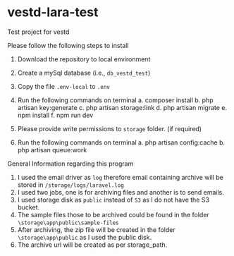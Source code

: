 # vestd-lara-test
Test project for vestd

Please follow the following steps to install
1. Download the repository to local environment
2. Create a mySql database (i.e., `db_vestd_test`)
3. Copy the file `.env-local` to `.env`
4. Run the following commands on terminal
    a. composer install
    b. php artisan key:generate
    c. php artisan storage:link
    d. php artisan migrate
    e. npm install
    f. npm run dev
    
5. Please provide write permissions to `storage` folder. (if required)
6. Run the following commands on terminal
    a. php artisan config:cache
    b. php artisan queue:work
    
General Information regarding this program
1. I used the email driver as `log` therefore email containing archive will be stored in `/storage/logs/laravel.log`
2. I used two jobs, one is for archiving files and another is to send emails.
3. I used storage disk as `public` instead of `S3` as I do not have the S3 bucket.
4. The sample files those to be archived could be found in the folder `\storage\app\public\sample-files`
5. After archiving, the zip file will be created in the folder `\storage\app\public` as I used the public disk.
6. The archive url will be created as per storage_path.


